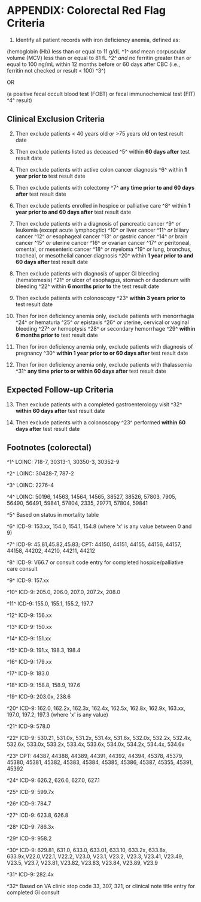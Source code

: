 # APPENDIX: Colorectal Red Flag Criteria

1. Identify all patient records with iron deficiency anemia, defined as:

(hemoglobin (Hb) less than or equal to 11 g/dL ^1^ *and* mean
corpuscular volume (MCV) less than or equal to 81 fL ^2^ *and* no
ferritin greater than or equal to 100 ng/mL within 12 months before or
60 days after CBC (i.e., ferritin not checked or result \< 100) ^3^)

OR

(a positive fecal occult blood test (FOBT) or fecal immunochemical
test (FIT) ^4^ result)




## Clinical Exclusion Criteria

2. Then exclude patients \< 40 years old *or* \>75 years old on test
result date

3. Then exclude patients listed as deceased ^5^ within **60 days
after** test result date

4. Then exclude patients with active colon cancer diagnosis ^6^ within
**1 year prior to** test result date

5. Then exclude patients with colectomy ^7^ **any time prior to and 60
days after** test result date

6. Then exclude patients enrolled in hospice or palliative care ^8^
within **1 year prior to and 60 days after** test result date

7. Then exclude patients with a diagnosis of pancreatic cancer ^9^ *or*
leukemia (except acute lymphocytic) ^10^ *or* liver cancer ^11^ *or*
biliary cancer ^12^ *or* esophageal cancer ^13^ *or* gastric cancer ^14^
*or* brain cancer ^15^ *or* uterine cancer ^16^ *or* ovarian cancer ^17^
*or* peritoneal, omental, or mesenteric cancer ^18^ *or* myeloma ^19^
*or* lung, bronchus, tracheal, or mesothelial cancer diagnosis ^20^
within **1 year prior to and 60 days after** test result date

8. Then exclude patients with diagnosis of upper GI bleeding
(hematemesis) ^21^ *or* ulcer of esophagus, stomach or duodenum with
bleeding ^22^ within **6 months prior to** the test result date

9. Then exclude patients with colonoscopy ^23^ **within 3 years prior
to** test result date

10. Then for iron deficiency anemia only, exclude patients with
menorrhagia ^24^ *or* hematuria ^25^ *or* epistaxis ^26^ *or* uterine,
cervical or vaginal bleeding ^27^ *or* hemoptysis ^28^ *or* secondary
hemorrhage ^29^ **within 6 months prior to** test result date

11. Then for iron deficiency anemia only, exclude patients with
diagnosis of pregnancy ^30^ **within 1 year prior to or 60 days
after** test result date

12. Then for iron deficiency anemia only, exclude patients with
thalassemia ^31^ **any time prior to or within 60 days after** test
result date




## Expected Follow-up Criteria

13. Then exclude patients with a completed gastroenterology visit ^32^
**within 60 days after** test result date

14. Then exclude patients with a colonoscopy ^23^ performed **within
60 days after** test result date




## Footnotes (colorectal)

^1^ LOINC: 718-7, 30313-1, 30350-3, 30352-9

^2^ LOINC: 30428-7, 787-2

^3^ LOINC: 2276-4

^4^ LOINC: 50196, 14563, 14564, 14565, 38527, 38526, 57803, 7905,
56490, 56491, 59841, 57804, 2335, 29771, 57804, 59841

^5^ Based on status in mortality table

^6^ ICD-9: 153.xx, 154.0, 154.1, 154.8 (where 'x' is any value between 0
and 9)

^7^ ICD-9: 45.81,45.82,45.83; CPT: 44150, 44151, 44155, 44156, 44157,
44158, 44202, 44210, 44211, 44212

^8^ ICD-9: V66.7 or consult code entry for completed
hospice/palliative care consult

^9^ ICD-9: 157.xx

^10^ ICD-9: 205.0, 206.0, 207.0, 207.2x, 208.0

^11^ ICD-9: 155.0, 155.1, 155.2, 197.7

^12^ ICD-9: 156.xx

^13^ ICD-9: 150.xx

^14^ ICD-9: 151.xx

^15^ ICD-9: 191.x, 198.3, 198.4

^16^ ICD-9: 179.xx

^17^ ICD-9: 183.0

^18^ ICD-9: 158.8, 158.9, 197.6

^19^ ICD-9: 203.0x, 238.6

^20^ ICD-9: 162.0, 162.2x, 162.3x, 162.4x, 162.5x, 162.8x, 162.9x,
163.xx, 197.0, 197.2, 197.3 (where 'x' is any value)

^21^ ICD-9: 578.0

^22^ ICD-9: 530.21, 531.0x, 531.2x, 531.4x, 531.6x, 532.0x, 532.2x,
532.4x, 532.6x, 533.0x, 533.2x, 533.4x, 533.6x, 534.0x, 534.2x,
534.4x, 534.6x

^23^ CPT: 44387, 44388, 44389, 44391, 44392, 44394, 45378, 45379,
45380, 45381, 45382, 45383, 45384, 45385, 45386, 45387, 45355, 45391,
45392

^24^ ICD-9: 626.2, 626.6, 627.0, 627.1

^25^ ICD-9: 599.7x

^26^ ICD-9: 784.7

^27^ ICD-9: 623.8, 626.8

^28^ ICD-9: 786.3x

^29^ ICD-9: 958.2

^30^ ICD-9: 629.81, 631.0, 633.0, 633.01, 633.10, 633.2x, 633.8x,
633.9x,V22.0,V22.1, V22.2, V23.0, V23.1, V23.2, V23.3, V23.41,
V23.49, V23.5, V23.7, V23.81, V23.82, V23.83, V23.84, V23.89, V23.9

^31^ ICD-9: 282.4x

^32^ Based on VA clinic stop code 33, 307, 321, or clinical note title
entry for completed GI consult


